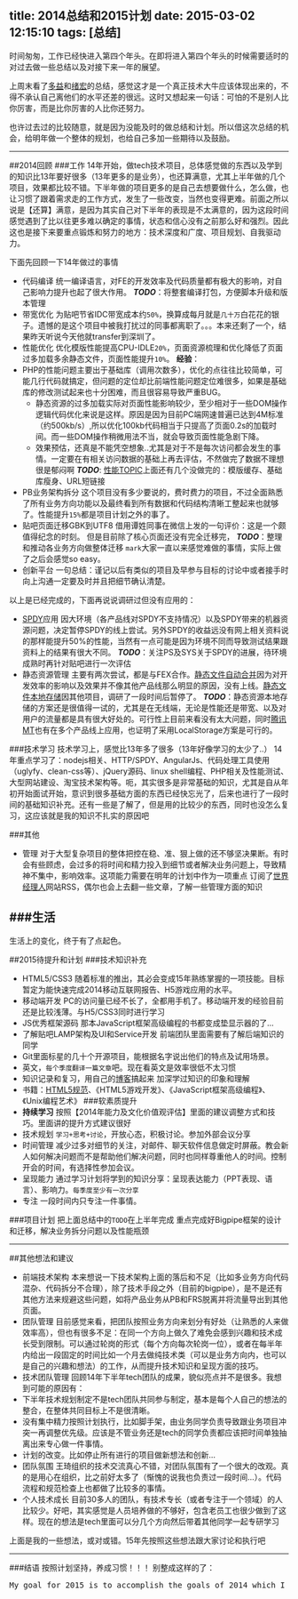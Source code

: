 title: 2014总结和2015计划
date: 2015-03-02 12:15:10
tags: [总结]
---

时间匆匆，工作已经快进入第四个年头。在即将进入第四个年头的时候需要适时的对过去做一些总结以及对接下来一年的展望。

上周末看了[多益](http://wuduoyi.com/note/2014/)和[绪宏](http://reeze.cn/2015/01/01/hello-2015/)的总结，感觉这才是一个真正技术大牛应该体现出来的，不得不承认自己离他们的水平还差的很远。这时又想起来一句话：可怕的不是别人比你厉害，而是比你厉害的人比你还努力。

也许过去过的比较随意，就是因为没能及时的做总结和计划。所以借这次总结的机会，给明年做一个整体的规划，也给自己多加一些期待以及鼓励。

---
##2014回顾
###工作
14年开始，做tech技术项目，总体感觉做的东西以及学到的知识比13年要好很多（13年更多的是业务），也还算满意，尤其上半年做的几个项目，效果都比较不错。下半年做的项目更多的是自己去想要做什么，怎么做，也让习惯了跟着需求走的工作方式，发生了一些改变，当然也变得更难。前面之所以说是【还算】满意，是因为其实自己对下半年的表现是不太满意的，因为这段时间感觉遇到了比以往更多难以确定的事情，状态和信心没有之前那么好和强烈。因此这也是接下来要重点锻炼和努力的地方：技术深度和广度、项目规划、自我驱动力。

下面先回顾一下14年做过的事情

 - 代码编译
统一编译语言，对FE的开发效率及代码质量都有极大的影响，对自己影响力提升也起了很大作用。
***TODO***：将整套编译打包，方便脚本升级和版本管理
 - 带宽优化
为贴吧节省IDC带宽成本约`50%`，换算成每月就是`几十万`白花花的银子。遗憾的是这个项目中被我打扰过的同事都离职了。。。本来还剩了一个，结果昨天听说今天他就transfer到深圳了。
 - 性能优化
优化模版性能提高CPU-IDLE`20%`，页面资源梳理和优化降低了页面过多加载多余静态文件，页面性能提升`10%`。
**经验**：
  - PHP的性能问题主要出于基础库（调用次数多），优化的点往往比较简单，可能几行代码就搞定，但问题的定位却比前端性能问题定位难很多，如果是基础库的修改测试起来也十分困难，而且很容易导致严重BUG。
    - 静态资源的过多加载实际对页面性能影响较少，至少相对于一些DOM操作逻辑代码优化来说是这样。原因是因为目前PC端网速普遍已达到4M标准（约500kb/s）,所以优化100kb代码相当于只提高了页面0.2s的加载时间。而一些DOM操作稍微用法不当，就会导致页面性能急剧下降。
    - 效果预估，还真是不能凭空想象..尤其是对于不是每次访问都会发生的事情。一定要在有相关访问数据的基础上再去评估，不然做完了数据不理想很是郁闷啊
***TODO***:
[性能TOPIC](http://naotu.baidu.com/viewshare.html?shareId=3up0rgxp44g)上面还有几个没做完的：模版缓存、基础库瘦身、URL短链接
 - PB业务架构拆分
这个项目没有多少要说的，费时费力的项目，不过全面熟悉了所有业务方向功能以及最终看到所有数据和代码结构清晰工整起来也就够了。性能提升`15%`都是项目计划之外的事了。
 - 贴吧页面迁移GBK到UTF8
借用谭姓同事在微信上发的一句评价：这是一个颇值得纪念的时刻。
但是目前除了核心页面还没有完全迁移完，
***TODO***：整理和推动各业务方向做整体迁移
 `mark`大家一直以来感觉难做的事情，实际上做了之后会感觉so easy。
 - 创新平台
一句总结：谨记以后有类似的项目及早参与目标的讨论中或者接手时向上沟通一定要及时并且把细节确认清楚。

以上是已经完成的，下面再说说调研过但没有应用的：

 - [SPDY](http://en.wikipedia.org/wiki/SPDY)应用
 因大环境（各产品线对SPDY不支持情况）以及SPDY带来的机器资源问题，决定暂停SPDY的线上尝试。另外SPDY的收益远没有网上相关资料说的那样能提升50%的性能，当然有一点可能是因为环境不同而导致测试结果跟资料上的结果有很大不同。
 ***TODO***：关注PS及SYS关于SPDY的进展，待环境成熟时再针对贴吧进行一次评估
 - 静态资源管理
主要有两次尝试，都是与FEX合作。[静态文件自动合并](http://solar.baidu.com/autopack)因为对开发效率的影响以及效果并不像其他产品线那么明显的原因，没有上线。[静态文件本地存储](https://github.com/wangcheng714/fisp-lsdiff-demo)因其他项目，调研了一段时间后暂停了。
***TODO***：静态资源本地存储的方案还是很值得一试的，尤其是在无线端，无论是性能还是带宽、以及对用户的流量都是具有很大好处的。可行性上目前来看没有太大问题，同时[腾讯MT](http://mt.tencent.com/)也有在多个产品线上应用，也证明了采用LocalStorage方案是可行的。

###技术学习
技术学习上，感觉比13年多了很多（13年好像学习的太少了..）
14年重点学习了：nodejs相关、HTTP/SPDY、AngularJs、代码处理工具使用（uglyfy、clean-css等）、jQuery源码、linux shell编程、PHP相关及性能测试、大型网站建设、淘宝技术架构等。呃，其实很多是非常基础的知识，尤其是自从年初开始面试开始，意识到很多基础方面的东西已经快忘光了，后来也进行了一段时间的基础知识补充。还有一些是了解了，但是用的比较少的东西，同时也没怎么复习，这应该就是我的知识不扎实的原因吧

###其他

 - 管理
对于大型复杂项目的整体把控在稳、准、狠上做的还不够坚决果断。有时会有些顾虑，会过多的将时间和精力投入到细节或者解决业务问题上，导致精神不集中，影响效率。这项能力需要在明年的计划中作为一项重点
订阅了[世界经理人](http://www.ceconline.com/)网站RSS，偶尔也会上去翻一些文章，了解一些管理方面的知识

###生活
---
生活上的变化，终于有了点起色。

##2015待提升和计划
###技术知识补充

 - HTML5/CSS3
随着标准的推出，其必会变成15年熟练掌握的一项技能。目标暂定为能快速完成2014移动互联网报告、H5游戏应用的水平。
 - 移动端开发
PC的访问量已经不长了，全都用手机了。移动端开发的经验目前还是比较浅薄。与H5/CSS3同时进行学习
 - JS优秀框架源码
那本JavaScript框架高级编程的书都变成垫显示器的了...
 - 了解贴吧LAMP架构及UI和Service开发
前端团队里面需要有了解后端知识的同学
 - Git里面标星的几十个开源项目，能根据名字说出他们的特点及试用场景。
 - 英文，`每个季度翻译一篇文章`吧。现在看英文是效率很低不太习惯
 - 知识记录和复习，用自己的[博客](http://www.yaodongwei.cn)搞起来 
加深学过知识的印象和理解
 - 书籍：[HTML5规范](http://www.w3.org/TR/html5/)、《HTML5游戏开发》、《JavaScript框架高级编程》、《Unix编程艺术》
###软素质提升
 - **持续学习**
按照【2014年能力及文化价值观评估】里面的建议调整方式和技巧。里面讲的提升方式建议很好
 - 技术规划
`学习+思考+讨论`，开放心态，积极讨论。参加外部会议分享
 - 时间管理
 减少过多对细节的关注，对邮件、聊天软件信息做定时屏蔽。教会新人如何解决问题而不是帮助他们解决问题，同时也同样尊重他人的时间。控制开会的时间，有选择性参加会议。
 - 呈现能力
通过学习计划将学到的知识分享：呈现表达能力（PPT表现、语言）、影响力。`每季度至少有一次分享`
 - 专注
一段时间内只专注一件事情。

###项目计划
把上面总结中的`TODO`在上半年完成
重点完成好Bigpipe框架的设计和迁移，解决业务拆分问题以及性能瓶颈

---
##其他想法和建议
 - 前端技术架构
本来想说一下技术架构上面的落后和不足（比如多业务方向代码混杂、代码拆分不合理），除了技术手段之外（目前的bigpipe），是不是还有其他方法来规避这些问题，如将产品业务从PB和FRS脱离并将流量导出到其他页面。
 - 团队管理
目前感觉来看，把团队按照业务方向来划分有好处（让熟悉的人来做效率高），但也有很多不足：在同一个方向上做久了难免会感到兴趣和技术成长受到限制。可以通过轮岗的形式（每个方向每次轮岗一位），或者在每半年内给出一段固定的时间比如一个月去做纯技术类（可以是业务方向内，也可以是自己的兴趣和想法）的工作，从而提升技术知识和呈现方面的技巧。
 - 技术团队管理
回顾14年下半年tech团队的成果，貌似亮点并不是很多。我想到可能的原因有：
  - 下半年技术规划制定不是tech团队共同参与制定，基本是每个人自己的想法的整合，在整体共同目标上不是很清晰。
  - 没有集中精力按照计划执行，比如脚手架，由业务同学负责导致跟业务项目冲突一再调整优先级。应该是不管业务还是tech的同学负责都应该把时间单独抽离出来专心做一件事情。
  - 计划的改变。比如停止所有进行的项目做新想法和创新...
 - 团队氛围
 王琦组织的技术交流真心不错，对团队氛围有了一个很大的改观。真的是用心在组织，比之前好太多了（惭愧的说我也负责过一段时间...）。代码流程和规范检查上也都做了比较多的事情。
 - 个人技术成长
 目前30多人的团队，有技术专长（或者专注于一个领域）的人比较少。好吧，其实感觉是人员培养做的不够好，包含老员工也很少做到了这样。现在的想法是tech里面可以分几个方向然后带着其他同学一起专研学习

上面是我的一些想法，或对或错。15年先按照这些想法跟大家讨论和执行吧

---
###结语
按照计划坚持，养成习惯！！！
别整成这样的了：
<pre>My goal for 2015 is to accomplish the goals of 2014 which I should have done in 2013 because I made a promise in 2012 & planned in 2011</pre>

 
 


  [1]: https://raw.githubusercontent.com/yaodongwei/yaodongwei.github.io/master/images/performance/daikuan.png
  [2]: https://raw.githubusercontent.com/yaodongwei/yaodongwei.github.io/master/images/performance/cpu.png